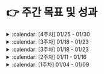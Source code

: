 # :point_right: 주간 목표 및 성과


<!--




<details><summary> :calendar: [n주차] 00/00 - 00/00 </summary>
<p>

### :dart: **목표**
* 

### :scroll: **결과**
*


### :sob: **피드백**
*


### :pencil2: 회고
*

</p>
</details>

 -->
  

<details><summary> :calendar: [4주차] 01/25 - 01/30 </summary>
<p>

### :dart: **목표**
* LeetCode 최소 4문제 풀이
* 블로그 포스팅 2개 이상

### :scroll: **결과**
* LeetCode 최소 7문제 풀이
  * [:arrow_upper_right: Link](/coco/algorithm/2021-04st.md)
  * :ballot_box_with_check: [Easy] 1문제
  * :ballot_box_with_check: [Medium] 5문제
  * :ballot_box_with_check: [Medium] 1문제
* 블로그 포스팅 2개
  * :ballot_box_with_check: [:arrow_upper_right: 컴퓨터 성능 향상의 역사와 다양한 병렬 컴퓨팅 기법](https://sangwoncoco.github.io/post/computer/20210128-computer-performence-history-and-parallel-technique/)
  * :ballot_box_with_check: 그 외 알고리즘 문제 포스팅

### :sob: **피드백**
* 


### :pencil2: 회고
* 

</p>
</details>



<details><summary> :calendar: [3주차] 01/18 - 01/23 </summary>
<p>

### :dart: **목표**
* LeetCode 최소 4문제 풀이
* 블로그 포스팅 2개 이상
* 번역 글 요약 1개 이상

### :scroll: **결과**
* LeetCode 최소 2/4문제 풀이
  * [:arrow_upper_right: Link](/coco/algorithm/2021-03st.md)
  * :ballot_box_with_check: [Medium] 2문제 (139, 5)
  * :white_large_square: 시도했지만 풀지 못한 문제: 3문제 (91, 53, 647, 416, 518) 
* 블로그 포스팅 2개
  * :ballot_box_with_check: [:arrow_upper_right: [LeetCode] Word Break](https://sangwoncoco.github.io/post/leetcode/20210121-leetcode-139-word-break/)
  * :ballot_box_with_check: [:arrow_upper_right: equals()와 hashcode()](https://sangwoncoco.github.io/post/java/20210121-java-equals-and-hashcode/)
* :white_large_square: 번역 글 요약 1개 이상


### :sob: **피드백**
* 블로그 포스팅 피드백
  * 포스팅에서 이해를 돕기 위해 보여주는 도식은 기능성, 편의성 측면에서 ppt 보다 draw.io 추천한다.
  * 포스팅 작성 스타일은 본인 선택이나, 현재까지의 포스팅에서 글을 표현하는 방식이 너무 나열식이다. 포스팅 목적이 본인을 위한 글일 수도 있고 다른 사람들에게 공유하기 위한 글일 수 있는데 만약 공유를 목적으로 하는 글에서는 현재의 방식이 난해해 보일 수 있다고 생각한다.


### :pencil2: 회고
* 전체적으로 원하는 목표를 달성하지 못한 한 주 였다. 여러 이유가 복합적으로 얽혀 있지만 핑계는 대지 말자. 그렇다고 너무 자책하지도 말자.
* 좀 저 멀리 보고 공부 계획을 세워야겠다. *스스로 판단* 했을 때 나에게 남는 일을 하자. 

</p>
</details>




<details><summary> :calendar: [3주차] 01/18 - 01/23 </summary>
<p>

### :dart: **목표**
* LeetCode 최소 4문제 풀이
* 블로그 포스팅 2개 이상
* 번역 글 요약 1개 이상

### :scroll: **결과**
*


### :sob: **피드백**
*


### :pencil2: 회고
*

</p>
</details>



 
<details><summary> :calendar: [2주차] 01/11 - 01/16 </summary>
<p>

### :dart: **목표**
* [Java Interview Questions for Software Testers and Programmers](https://www.techbeamers.com/java-interview-questions/) 번역 마무리
* LeetCode 최소 5문제 풀이
* 블로그 포스팅 1개 이상


### :scroll: **결과**
* [Java Interview Questions for Software Testers and Programmers](https://www.techbeamers.com/java-interview-questions/) 번역
  * :ballot_box_with_check: 10 Best Java Interview Questions - Learn What Questions the Interviewers could ask from You on Java Strings?
  * :ballot_box_with_check: Java Interview Questions - Don't Miss to Read 10 Must-Know Questions on Java Threads
* LeetCode 최소 5문제 풀이
  * [:arrow_upper_right: Link](/coco/algorithm/2021-02st.md)
  * :ballot_box_with_check: [Easy] 2문제 (70, 746)
  * :ballot_box_with_check: [Medium] 4문제 (347, 560, 64, 322)
  * :white_large_square: 시도했지만 풀지 못한 문제: 1문제 (525) 
* Blog Posting
  * [LeetCode 347번 Top K Frequent Elements](https://github.com/sangwonCoco/coco-blog/blob/main/public/algorithm/%5BLeetCode%5D%20Top%20K%20Frequent%20Elements/README.md)

### :sob: **피드백**
* 


### :pencil2: 회고
* 스터디에서 정한 주간 목표로 완료했으나 그 이외 개별적인 목표들은 많은 아쉬움이 남는 한 주 였다.
* 다음주 부터는 번역의 경우 글 내의 모든 내용을 번역하는 것이 아니라 핵심 내용만 정리하는 형태로 수행 방식에 변화를 줘야겠다. 또한 블로그 포스팅의 경우 알고리즘 문제 1개, 기타 주제 1개로 잡고 포스팅 횟수를 늘려야겠다. 


</p>
</details>
 







<details><summary> :calendar: [1주차] 01/04 - 01/09 </summary>
<p>

### :dart: 목표
* [Java Interview Questions for Software Testers and Programmers](https://www.techbeamers.com/java-interview-questions/) 번역
* LeetCode 최소 5문제 풀이

### :scroll: 결과
* [Java Interview Questions for Software Testers and Programmers](https://www.techbeamers.com/java-interview-questions/) 번역
  * :ballot_box_with_check: Top 20 Java Interview Questions - Java Basics You Must Know
  * :ballot_box_with_check: Top 10 Java Interview Questions - Read about the internals of Java Classes
  * :white_large_square: 10 Best Java Interview Questions - Learn What Questions the Interviewers could ask from You on Java Strings?
  * :white_large_square: Java Interview Questions - Don't Miss to Read 10 Must-Know Questions on Java Threads
* LeetCode 최소 5문제 풀이
  * [:arrow_upper_right: Link](/coco/algorithm/2021-01st.md)
  * :ballot_box_with_check: [Easy] 8문제
  * :ballot_box_with_check: [Medium] 3문제
  * :white_large_square: 시도했지만 풀지 못한 문제: 3문제 


### :sob: 피드백
* 무조건적인 것은 아니나 특정 개념에 대해 설명 시, 큰 그림이나 전체적 정의 제시후 세부 부분들을 하나씩 설명해나가는 하향식 접근법을 따르는 것을 추천

### :pencil2: 회고
* 스터디에서 설정한 목표 이외에 개인적으로 설정한 목표들도 달성 혹은 초과 달성하였기에 전체적으로 만족스러운 한주 였다.
* 다음주(2주차)에는 현재 목표에 더해서 알고리즘 혹은 기타 주제로 1개 이상의 블로그 포스팅을 추가해야겠다.
* 오랜만에 발표를 하니 간단한 설명인데도 불구하고 시작 부터 필요 이상으로 호흡이 가빠지며 붕 뜨는 느낌을 받았다. 호흡이 가빠지다 보니 말속도도 빨라지며 그에 따라 발음이 새는 등 연쇄적으로 문제들이 터지기 시작했다. 다음주(2주차) 스터디에서는 이러한 문제점들을 인식하고 호흡을 가라앉히는 등 의도적으로 텐션과 목소리를 낮춰서 발표해봐야겠다.
</p>
</details>